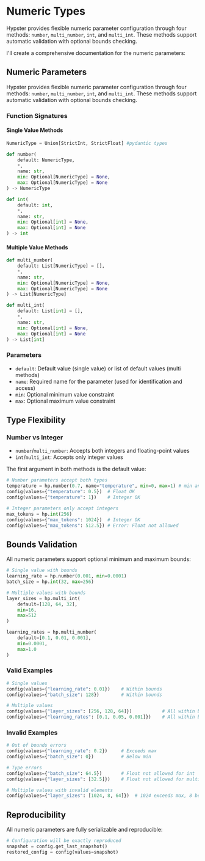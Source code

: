 # Numeric Types

Hypster provides flexible numeric parameter configuration through four methods: `number`, `multi_number`, `int`, and `multi_int`. These methods support automatic validation with optional bounds checking.

I'll create a comprehensive documentation for the numeric parameters:

## Numeric Parameters

Hypster provides flexible numeric parameter configuration through four methods: `number`, `multi_number`, `int`, and `multi_int`. These methods support automatic validation with optional bounds checking.

### Function Signatures

#### Single Value Methods

```python
NumericType = Union[StrictInt, StrictFloat] #pydantic types

def number(
    default: NumericType,
    *,
    name: str,
    min: Optional[NumericType] = None,
    max: Optional[NumericType] = None
) -> NumericType

def int(
    default: int,
    *,
    name: str,
    min: Optional[int] = None,
    max: Optional[int] = None
) -> int
```

#### Multiple Value Methods

```python
def multi_number(
    default: List[NumericType] = [],
    *,
    name: str,
    min: Optional[NumericType] = None,
    max: Optional[NumericType] = None
) -> List[NumericType]

def multi_int(
    default: List[int] = [],
    *,
    name: str,
    min: Optional[int] = None,
    max: Optional[int] = None
) -> List[int]
```

### Parameters

* `default`: Default value (single value) or list of default values (multi methods)
* `name`: Required name for the parameter (used for identification and access)
* `min`: Optional minimum value constraint
* `max`: Optional maximum value constraint

## Type Flexibility

### Number vs Integer

* `number`/`multi_number`: Accepts both integers and floating-point values
* `int`/`multi_int`: Accepts only integer values

The first argument in both methods is the default value:

```python
# Number parameters accept both types
temperature = hp.number(0.7, name="temperature", min=0, max=1) # min and max are optional
config(values={"temperature": 0.5})  # Float OK
config(values={"temperature": 1})    # Integer OK

# Integer parameters only accept integers
max_tokens = hp.int(256)
config(values={"max_tokens": 1024})  # Integer OK
config(values={"max_tokens": 512.5}) # Error: Float not allowed
```

## Bounds Validation

All numeric parameters support optional minimum and maximum bounds:

```python
# Single value with bounds
learning_rate = hp.number(0.001, min=0.0001)
batch_size = hp.int(32, max=256)

# Multiple values with bounds
layer_sizes = hp.multi_int(
    default=[128, 64, 32],
    min=16,
    max=512
)

learning_rates = hp.multi_number(
    default=[0.1, 0.01, 0.001],
    min=0.0001,
    max=1.0
)
```

### Valid Examples

```python
# Single values
config(values={"learning_rate": 0.01})    # Within bounds
config(values={"batch_size": 128})        # Within bounds

# Multiple values
config(values={"layer_sizes": [256, 128, 64]})           # All within bounds
config(values={"learning_rates": [0.1, 0.05, 0.001]})    # All within bounds
```

### Invalid Examples

```python
# Out of bounds errors
config(values={"learning_rate": 0.2})     # Exceeds max
config(values={"batch_size": 0})          # Below min

# Type errors
config(values={"batch_size": 64.5})       # Float not allowed for int
config(values={"layer_sizes": [32.5]})    # Float not allowed for multi_int

# Multiple values with invalid elements
config(values={"layer_sizes": [1024, 8, 64]})  # 1024 exceeds max, 8 below min
```

## Reproducibility

All numeric parameters are fully serializable and reproducible:

```python
# Configuration will be exactly reproduced
snapshot = config.get_last_snapshot()
restored_config = config(values=snapshot)
```
